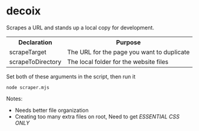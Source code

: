 # decoix

Scrapes a URL and stands up a local copy for development.

<table>
<tbody>
<tr><th>Declaration</th><th>Purpose</th></tr>
<tr><td>scrapeTarget</td><td> The URL for the page you want to duplicate</td></tr>
<tr><td>scrapeToDirectory</td><td>The local folder for the website files</td></tr>
</tbody>
</table>

Set both of these arguments in the script, then run it

`node scraper.mjs`

Notes:

<ul>
  <li>Needs better file organization</li>
  <li>Creating too many extra files on root, Need to get <em>ESSENTIAL CSS ONLY</em></li>
</ul>
